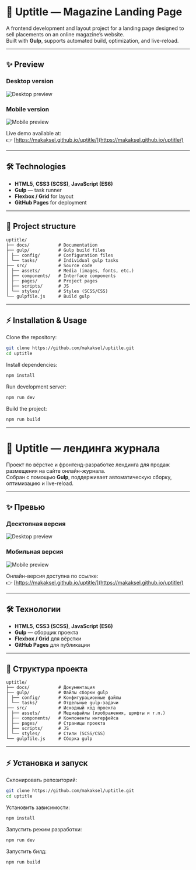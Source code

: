 # 📰 Uptitle — Magazine Landing Page

A frontend development and layout project for a landing page designed to sell placements on an online magazine’s website.  
Built with **Gulp**, supports automated build, optimization, and live-reload.

---

## ✨ Preview

### Desktop version
![Desktop preview](screenshot-desktop.png)

### Mobile version
![Mobile preview](screenshot-mobile.png)

Live demo available at:  
👉 [https://makaksel.github.io/uptitle/](https://makaksel.github.io/uptitle/)

---

## 🛠 Technologies
- **HTML5**, **CSS3 (SCSS)**, **JavaScript (ES6)**
- **Gulp** — task runner
- **Flexbox / Grid** for layout
- **GitHub Pages** for deployment

---
## 📂 Project structure
```
uptitle/
├── docs/           # Documentation
├── gulp/           # Gulp build files
│ ├── config/       # Configuration files
│ └── tasks/        # Individual gulp tasks
├── src/            # Source code
│ ├── assets/       # Media (images, fonts, etc.)
│ ├── components/   # Interface components
│ ├── pages/        # Project pages
│ ├── scripts/      # JS
│ └── styles/       # Styles (SCSS/CSS)
└── gulpfile.js     # Build gulp

```
---


## ⚡ Installation & Usage
Clone the repository:
```bash
git clone https://github.com/makaksel/uptitle.git
cd uptitle
```

Install dependencies:
```bash
npm install
```

Run development server:
```bash
npm run dev
```

Build the project:
```bash
npm run build
```

***


# 📰 Uptitle — лендинга журнала

Проект по вёрстке и фронтенд-разработке лендинга для продаж размещения на сайте онлайн-журнала.  
Собран с помощью **Gulp**, поддерживает автоматическую сборку, оптимизацию и live-reload.

---

## ✨ Превью

### Десктопная версия
![Desktop preview](screenshot-desktop.png)

### Мобильная версия
![Mobile preview](screenshot-mobile.png)

Онлайн-версия доступна по ссылке:  
👉 [https://makaksel.github.io/uptitle/](https://makaksel.github.io/uptitle/)

---

## 🛠 Технологии
- **HTML5**, **CSS3 (SCSS)**, **JavaScript (ES6)**
- **Gulp** — сборщик проекта
- **Flexbox / Grid** для вёрстки
- **GitHub Pages** для публикации

---

## 📂 Структура проекта
```
uptitle/
├── docs/           # Документация
├── gulp/           # Файлы сборки gulp
│ ├── config/       # Конфигурационные файлы
│ └── tasks/        # Отдельные gulp-задачи
├── src/            # Исходный код проекта
│ ├── assets/       # Медиафайлы (изображения, шрифты и т.п.)
│ ├── components/   # Компоненты интерфейса
│ ├── pages/        # Страницы проекта
│ ├── scripts/      # JS
│ └── styles/       # Стили (SCSS/CSS)
└── gulpfile.js     # Сборка gulp

```
---

## ⚡ Установка и запуск
Склонировать репозиторий:
```bash
git clone https://github.com/makaksel/uptitle.git
cd uptitle
```

Установить зависимости:
```bash
npm install
```

Запустить режим разработки:
```bash
npm run dev
```

Запустить билд:
```bash
npm run build
```